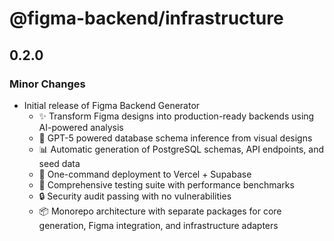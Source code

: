 # @figma-backend/infrastructure

## 0.2.0

### Minor Changes

- Initial release of Figma Backend Generator
  - ✨ Transform Figma designs into production-ready backends using AI-powered analysis
  - 🤖 GPT-5 powered database schema inference from visual designs
  - 📊 Automatic generation of PostgreSQL schemas, API endpoints, and seed data
  - 🚀 One-command deployment to Vercel + Supabase
  - 🧪 Comprehensive testing suite with performance benchmarks
  - 🔒 Security audit passing with no vulnerabilities
  - 📦 Monorepo architecture with separate packages for core generation, Figma integration, and infrastructure adapters
